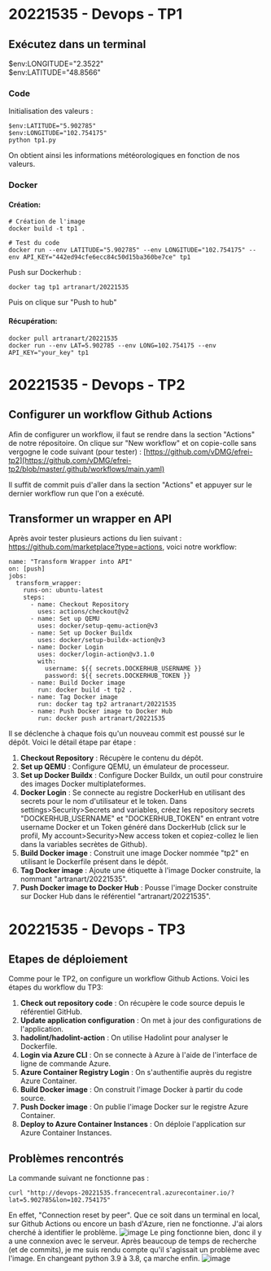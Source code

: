 # 20221535 - Devops - TP1
## Exécutez dans un terminal
$env:LONGITUDE="2.3522"                      
$env:LATITUDE="48.8566" 
### Code
Initialisation des valeurs :
```
$env:LATITUDE="5.902785" 
$env:LONGITUDE="102.754175"                      
python tp1.py
```
On obtient ainsi les informations météorologiques en fonction de nos valeurs.

### Docker
#### Création:
```
# Création de l'image
docker build -t tp1 .

# Test du code
docker run --env LATITUDE="5.902785" --env LONGITUDE="102.754175" --env API_KEY="442ed94cfe6ecc84c50d15ba360be7ce" tp1
```

Push sur Dockerhub :
```
docker tag tp1 artranart/20221535
```
Puis on clique sur "Push to hub"

#### Récupération:
```
docker pull artranart/20221535
docker run --env LAT=5.902785 --env LONG=102.754175 --env API_KEY="your_key" tp1
```


# 20221535 - Devops - TP2
## Configurer un workflow Github Actions
Afin de configurer un workflow, il faut se rendre dans la section "Actions" de notre répositoire.
On clique sur "New workflow" et on copie-colle sans vergogne le code suivant (pour tester) : [https://github.com/vDMG/efrei-tp2](https://github.com/vDMG/efrei-tp2/blob/master/.github/workflows/main.yaml)

Il suffit de commit puis d'aller dans la section "Actions" et appuyer sur le dernier workflow run que l'on a exécuté. 
## Transformer un wrapper en API
Après avoir tester plusieurs actions du lien suivant : https://github.com/marketplace?type=actions,
voici notre workflow:
```
name: "Transform Wrapper into API"
on: [push]
jobs:
  transform_wrapper:
    runs-on: ubuntu-latest
    steps:
      - name: Checkout Repository
        uses: actions/checkout@v2
      - name: Set up QEMU
        uses: docker/setup-qemu-action@v3
      - name: Set up Docker Buildx
        uses: docker/setup-buildx-action@v3
      - name: Docker Login
        uses: docker/login-action@v3.1.0
        with:
          username: ${{ secrets.DOCKERHUB_USERNAME }}
          password: ${{ secrets.DOCKERHUB_TOKEN }}
      - name: Build Docker image
        run: docker build -t tp2 .
      - name: Tag Docker image
        run: docker tag tp2 artranart/20221535
      - name: Push Docker image to Docker Hub
        run: docker push artranart/20221535
```
Il se déclenche à chaque fois qu'un nouveau commit est poussé sur le dépôt. Voici le détail étape par étape :
1. **Checkout Repository** : Récupère le contenu du dépôt.
2. **Set up QEMU** : Configure QEMU, un émulateur de processeur.
3. **Set up Docker Buildx** : Configure Docker Buildx, un outil pour construire des images Docker multiplateformes.
4. **Docker Login** : Se connecte au registre DockerHub en utilisant des secrets pour le nom d'utilisateur et le token. Dans settings>Security>Secrets and variables, créez les repository secrets "DOCKERHUB_USERNAME" et "DOCKERHUB_TOKEN" en entrant votre username Docker et un Token généré dans DockerHub (click sur le profil, My account>Security>New access token et copiez-collez le lien dans la variables secrètes de Github).
5. **Build Docker image** : Construit une image Docker nommée "tp2" en utilisant le Dockerfile présent dans le dépôt.
6. **Tag Docker image** : Ajoute une étiquette à l'image Docker construite, la nommant "artranart/20221535".
7. **Push Docker image to Docker Hub** : Pousse l'image Docker construite sur Docker Hub dans le référentiel "artranart/20221535".





# 20221535 - Devops - TP3
## Etapes de déploiement
Comme pour le TP2, on configure un workflow Github Actions.
Voici les étapes du workflow du TP3:
1. **Check out repository code** : On récupère le code source depuis le référentiel GitHub.
2. **Update application configuration** : On met à jour des configurations de l'application.
3. **hadolint/hadolint-action** : On utilise Hadolint pour analyser le Dockerfile.
4. **Login via Azure CLI** : On se connecte à Azure à l'aide de l'interface de ligne de commande Azure.
5. **Azure Container Registry Login** : On s'authentifie auprès du registre Azure Container.
6. **Build Docker image** : On construit l'image Docker à partir du code source.
7. **Push Docker image** : On publie l'image Docker sur le registre Azure Container.
8. **Deploy to Azure Container Instances** : On déploie l'application sur Azure Container Instances.
## Problèmes rencontrés
La commande suivant ne fonctionne pas :
```
curl "http://devops-20221535.francecentral.azurecontainer.io/?lat=5.902785&lon=102.754175"
```
En effet, "Connection reset by peer". Que ce soit dans un terminal en local, sur Github Actions ou encore un bash d'Azure, rien ne fonctionne.
J'ai alors cherché à identifier le problème.
![image](https://github.com/efrei-ADDA84/20221535/assets/120374187/bb4d2556-f7b8-48c5-abcd-7d2a0b32fac5)
Le ping fonctionne bien, donc il y a une connexion avec le serveur.
Après beaucoup de temps de recherche (et de commits), je me suis rendu compte qu'il s'agissait un problème avec l'image. En changeant python 3.9 à 3.8, ça marche enfin.
 ![image](https://github.com/efrei-ADDA84/20221535/assets/120374187/75d720c8-0b14-4c91-9838-21cc9ac50269)
 
